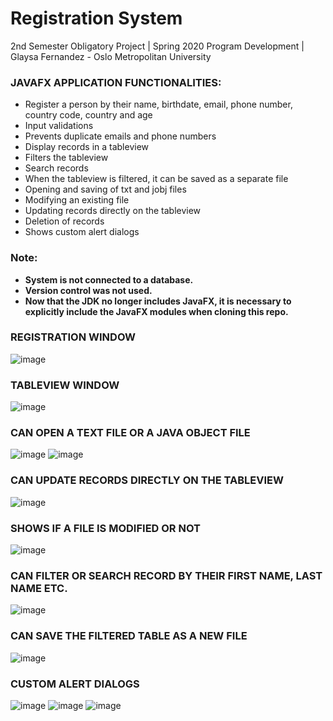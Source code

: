 # Registration System
2nd Semester Obligatory Project | Spring 2020 Program Development | Glaysa Fernandez - Oslo Metropolitan University

### JAVAFX APPLICATION FUNCTIONALITIES:
- Register a person by their name, birthdate, email, phone number, country code, country and age
- Input validations
- Prevents duplicate emails and phone numbers
- Display records in a tableview
- Filters the tableview
- Search records
- When the tableview is filtered, it can be saved as a separate file
- Opening and saving of txt and jobj files
- Modifying an existing file
- Updating records directly on the tableview
- Deletion of records
- Shows custom alert dialogs

### Note:
- <strong>System is not connected to a database.</strong>
- <strong>Version control was not used.</strong>
- <strong>Now that the JDK no longer includes JavaFX, it is necessary to explicitly include the JavaFX modules when cloning this repo.</strong>

### REGISTRATION WINDOW
![image](https://user-images.githubusercontent.com/56070628/76082808-74fd6a80-5fac-11ea-8dd7-bf155d34780a.png)

### TABLEVIEW WINDOW
![image](https://user-images.githubusercontent.com/56070628/76082858-93fbfc80-5fac-11ea-94ba-04d78a96abf9.png)

### CAN OPEN A TEXT FILE OR A JAVA OBJECT FILE
![image](https://user-images.githubusercontent.com/56070628/76082958-c86fb880-5fac-11ea-8dc9-fb59bbd667fc.png)
![image](https://user-images.githubusercontent.com/56070628/76083042-f35a0c80-5fac-11ea-9e3a-6bdb3954e330.png)

### CAN UPDATE RECORDS DIRECTLY ON THE TABLEVIEW
![image](https://user-images.githubusercontent.com/56070628/76083141-2dc3a980-5fad-11ea-803f-4b97d768d15b.png)

### SHOWS IF A FILE IS MODIFIED OR NOT
![image](https://user-images.githubusercontent.com/56070628/76083240-6bc0cd80-5fad-11ea-8b08-bd7151740bba.png)

### CAN FILTER OR SEARCH RECORD BY THEIR FIRST NAME, LAST NAME ETC.
![image](https://user-images.githubusercontent.com/56070628/76083369-bf331b80-5fad-11ea-86c5-2482d22588ce.png)

### CAN SAVE THE FILTERED TABLE AS A NEW FILE
![image](https://user-images.githubusercontent.com/56070628/76083741-8e071b00-5fae-11ea-91e3-fa42bb39dd9b.png)

### CUSTOM ALERT DIALOGS
![image](https://user-images.githubusercontent.com/56070628/76083998-361ce400-5faf-11ea-9c60-18b095f621ac.png)
![image](https://user-images.githubusercontent.com/56070628/76084050-58166680-5faf-11ea-887a-ff81222fbd02.png)
![image](https://user-images.githubusercontent.com/56070628/76084256-be9b8480-5faf-11ea-9daa-fe2ba66b70f9.png)

